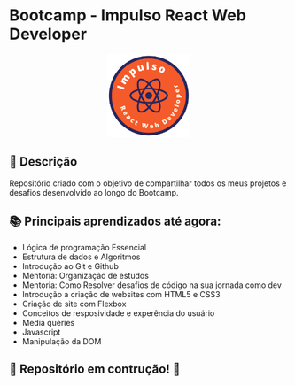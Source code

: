 # Bootcamp - Impulso React Web Developer

<p align="center">
  <img src="logo-Impulso.png" width="150" height="150"/>
</p>

## 🚀 Descrição
Repositório criado com o objetivo de compartilhar todos os meus projetos e desafios desenvolvido ao longo do Bootcamp.

## 📚 Principais aprendizados até agora:
  - Lógica de programação Essencial
  - Estrutura de dados e Algoritmos
  - Introdução ao Git e Github
  - Mentoria: Organização de estudos
  - Mentoria: Como Resolver desafios de código na sua jornada como dev
  - Introdução a criação de websites com HTML5 e CSS3
  - Criação de site com Flexbox
  - Conceitos de resposividade e experência do usuário
  - Media queries
  - Javascript
  - Manipulação da DOM

## 🚧 Repositório em contrução! 🚧